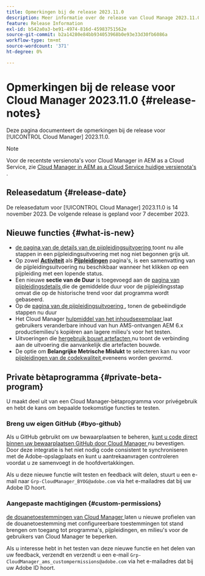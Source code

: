 ```yaml
---
title: Opmerkingen bij de release 2023.11.0
description: Meer informatie over de release van Cloud Manage 2023.11.0.
feature: Release Information
exl-id: b542a0a3-be91-4974-816d-45983751562e
source-git-commit: b2a14280e84bb934053968b0e93e33d30fb6086a
workflow-type: tm+mt
source-wordcount: '371'
ht-degree: 0%

---
```


# Opmerkingen bij de release voor Cloud Manager 2023.11.0 {#release-notes}

Deze pagina documenteert de opmerkingen bij de release voor [!UICONTROL Cloud Manager] 2023.11.0.

>[!NOTE]
>
>Voor de recentste versienota&#39;s voor Cloud Manager in AEM as a Cloud Service, zie [ Cloud Manager in AEM as a Cloud Service huidige versienota&#39;s ](https://experienceleague.adobe.com/en/docs/experience-manager-cloud-service/content/release-notes/cloud-manager/current).

## Releasedatum {#release-date}

De releasedatum voor [!UICONTROL Cloud Manager] 2023.11.0 is 14 november 2023. De volgende release is gepland voor 7 december 2023.

## Nieuwe functies {#what-is-new}

* [ de pagina van de details van de pijpleidingsuitvoering ](/help/using/managing-pipelines.md#view-details) toont nu alle stappen in een pijpleidingsuitvoering met nog niet begonnen grijs uit.
* Op zowel **[Activiteit](/help/using/managing-pipelines.md#activity)** als **[Pijpleidingen](/help/using/managing-pipelines.md#pipelines)** pagina&#39;s, is een samenvatting van de pijpleidingsuitvoering nu beschikbaar wanneer het klikken op een pijpleiding met een lopende status.
* Een nieuwe **sectie van de Duur** is toegevoegd aan de [ pagina van pijpleidingsdetails ](/help/using/managing-pipelines.md#view-details) die de gemiddelde duur voor de pijpleidingsstap omvat die op de historische trend voor dat programma wordt gebaseerd.
* Op de [ pagina van de pijpleidingsuitvoering ](/help/using/managing-pipelines.md#activity-window), tonen de gebeëindigde stappen nu duur
* Het Cloud Manager [ hulpmiddel van het inhoudsexemplaar ](/help/using/content-copy.md) laat gebruikers veranderbare inhoud van hun AMS-ontvangen AEM 6.x productiemilieu&#39;s kopiëren aan lagere milieu&#39;s voor het testen.
* Uitvoeringen die [ hergebruik bouwt artefacten ](/help/getting-started/project-setup.md#build-artifact-reuse) nu toont de verbinding aan de uitvoering die aanvankelijk die artefacten bouwde.
* De optie om **Belangrijke Metrische Mislukt** te selecteren kan nu voor [ pijpleidingen van de codekwaliteit ](/help/using/non-production-pipelines.md) eveneens worden gevormd.

## Private bètaprogramma {#private-beta-program}

U maakt deel uit van een Cloud Manager-bètaprogramma voor privégebruik en hebt de kans om bepaalde toekomstige functies te testen.

### Breng uw eigen GitHub {#byo-github}

Als u GitHub gebruikt om uw bewaarplaatsen te beheren, [ kunt u code direct binnen uw bewaarplaatsen GitHub door Cloud Manager ](/help/managing-code/private-repositories.md) nu bevestigen. Door deze integratie is het niet nodig code consistent te synchroniseren met de Adobe-opslagplaats en kunt u aantrekaanvragen controleren voordat u ze samenvoegt in de hoofdvertakkingen.

Als u deze nieuwe functie wilt testen en feedback wilt delen, stuurt u een e-mail naar `Grp-CloudManager_BYOG@adobe.com` via het e-mailadres dat bij uw Adobe ID hoort.

### Aangepaste machtigingen {#custom-permissions}

[ de douanetoestemmingen van Cloud Manager ](/help/using/custom-permissions.md) laten u nieuwe profielen van de douanetoestemming met configureerbare toestemmingen tot stand brengen om toegang tot programma&#39;s, pijpleidingen, en milieu&#39;s voor de gebruikers van Cloud Manager te beperken.

Als u interesse hebt in het testen van deze nieuwe functie en het delen van uw feedback, verzendt en verzendt u een e-mail `Grp-CloudManager_ams_custompermissions@adobe.com` via het e-mailadres dat bij uw Adobe ID hoort.
